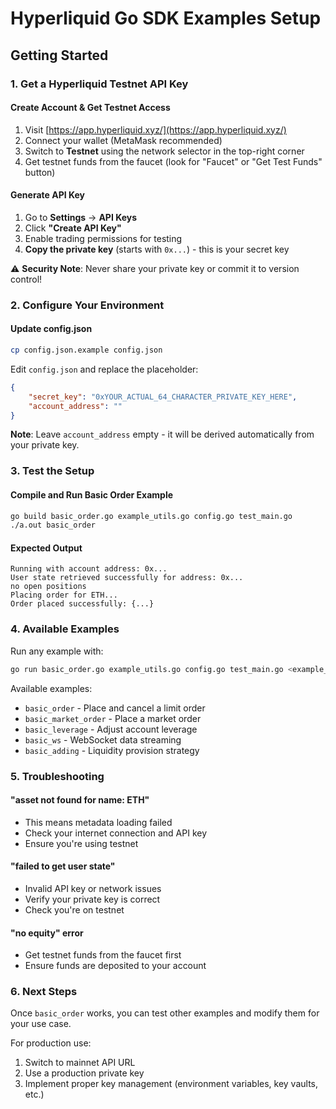 # Hyperliquid Go SDK Examples Setup

## Getting Started

### 1. Get a Hyperliquid Testnet API Key

#### Create Account & Get Testnet Access
1. Visit [https://app.hyperliquid.xyz/](https://app.hyperliquid.xyz/)
2. Connect your wallet (MetaMask recommended)
3. Switch to **Testnet** using the network selector in the top-right corner
4. Get testnet funds from the faucet (look for "Faucet" or "Get Test Funds" button)

#### Generate API Key
1. Go to **Settings** → **API Keys**
2. Click **"Create API Key"** 
3. Enable trading permissions for testing
4. **Copy the private key** (starts with `0x...`) - this is your secret key

⚠️ **Security Note**: Never share your private key or commit it to version control!

### 2. Configure Your Environment

#### Update config.json
```bash
cp config.json.example config.json
```

Edit `config.json` and replace the placeholder:
```json
{
    "secret_key": "0xYOUR_ACTUAL_64_CHARACTER_PRIVATE_KEY_HERE",
    "account_address": ""
}
```

**Note**: Leave `account_address` empty - it will be derived automatically from your private key.

### 3. Test the Setup

#### Compile and Run Basic Order Example
```bash
go build basic_order.go example_utils.go config.go test_main.go
./a.out basic_order
```

#### Expected Output
```
Running with account address: 0x...
User state retrieved successfully for address: 0x...
no open positions
Placing order for ETH...
Order placed successfully: {...}
```

### 4. Available Examples

Run any example with:
```bash
go run basic_order.go example_utils.go config.go test_main.go <example_name>
```

Available examples:
- `basic_order` - Place and cancel a limit order
- `basic_market_order` - Place a market order  
- `basic_leverage` - Adjust account leverage
- `basic_ws` - WebSocket data streaming
- `basic_adding` - Liquidity provision strategy

### 5. Troubleshooting

#### "asset not found for name: ETH"
- This means metadata loading failed
- Check your internet connection and API key
- Ensure you're using testnet

#### "failed to get user state"
- Invalid API key or network issues
- Verify your private key is correct
- Check you're on testnet

#### "no equity" error
- Get testnet funds from the faucet first
- Ensure funds are deposited to your account

### 6. Next Steps

Once `basic_order` works, you can test other examples and modify them for your use case.

For production use:
1. Switch to mainnet API URL
2. Use a production private key
3. Implement proper key management (environment variables, key vaults, etc.)
